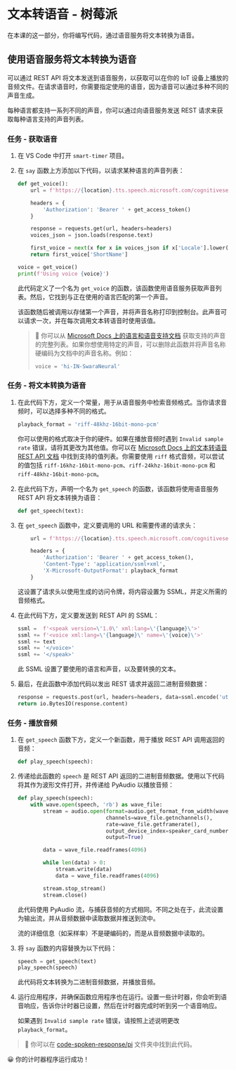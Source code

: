  <!--
CO_OP_TRANSLATOR_METADATA:
{
  "original_hash": "606f3af1c78e3741e48ce77c31cea626",
  "translation_date": "2025-08-25T00:10:24+00:00",
  "source_file": "6-consumer/lessons/3-spoken-feedback/pi-text-to-speech.md",
  "language_code": "zh"
}
-->
# 文本转语音 - 树莓派

在本课的这一部分，你将编写代码，通过语音服务将文本转换为语音。

## 使用语音服务将文本转换为语音

可以通过 REST API 将文本发送到语音服务，以获取可以在你的 IoT 设备上播放的音频文件。在请求语音时，你需要指定使用的语音，因为语音可以通过多种不同的声音生成。

每种语言都支持一系列不同的声音，你可以通过向语音服务发送 REST 请求来获取每种语言支持的声音列表。

### 任务 - 获取语音

1. 在 VS Code 中打开 `smart-timer` 项目。

1. 在 `say` 函数上方添加以下代码，以请求某种语言的声音列表：

    ```python
    def get_voice():
        url = f'https://{location}.tts.speech.microsoft.com/cognitiveservices/voices/list'
    
        headers = {
            'Authorization': 'Bearer ' + get_access_token()
        }
    
        response = requests.get(url, headers=headers)
        voices_json = json.loads(response.text)
    
        first_voice = next(x for x in voices_json if x['Locale'].lower() == language.lower() and x['VoiceType'] == 'Neural')
        return first_voice['ShortName']
    
    voice = get_voice()
    print(f'Using voice {voice}')
    ```

    此代码定义了一个名为 `get_voice` 的函数，该函数使用语音服务获取声音列表。然后，它找到与正在使用的语言匹配的第一个声音。

    该函数随后被调用以存储第一个声音，并将声音名称打印到控制台。此声音可以请求一次，并在每次调用文本转语音时使用该值。

    > 💁 你可以从 [Microsoft Docs 上的语言和语音支持文档](https://docs.microsoft.com/azure/cognitive-services/speech-service/language-support?WT.mc_id=academic-17441-jabenn#text-to-speech) 获取支持的声音的完整列表。如果你想使用特定的声音，可以删除此函数并将声音名称硬编码为文档中的声音名称。例如：
    >
    > ```python
    > voice = 'hi-IN-SwaraNeural'
    > ```

### 任务 - 将文本转换为语音

1. 在此代码下方，定义一个常量，用于从语音服务中检索音频格式。当你请求音频时，可以选择多种不同的格式。

    ```python
    playback_format = 'riff-48khz-16bit-mono-pcm'
    ```

    你可以使用的格式取决于你的硬件。如果在播放音频时遇到 `Invalid sample rate` 错误，请将其更改为其他值。你可以在 [Microsoft Docs 上的文本转语音 REST API 文档](https://docs.microsoft.com/azure/cognitive-services/speech-service/rest-text-to-speech?WT.mc_id=academic-17441-jabenn#audio-outputs) 中找到支持的值列表。你需要使用 `riff` 格式音频，可以尝试的值包括 `riff-16khz-16bit-mono-pcm`、`riff-24khz-16bit-mono-pcm` 和 `riff-48khz-16bit-mono-pcm`。

1. 在此代码下方，声明一个名为 `get_speech` 的函数，该函数将使用语音服务 REST API 将文本转换为语音：

    ```python
    def get_speech(text):
    ```

1. 在 `get_speech` 函数中，定义要调用的 URL 和需要传递的请求头：

    ```python
        url = f'https://{location}.tts.speech.microsoft.com/cognitiveservices/v1'
    
        headers = {
            'Authorization': 'Bearer ' + get_access_token(),
            'Content-Type': 'application/ssml+xml',
            'X-Microsoft-OutputFormat': playback_format
        }
    ```

    这设置了请求头以使用生成的访问令牌，将内容设置为 SSML，并定义所需的音频格式。

1. 在此代码下方，定义要发送到 REST API 的 SSML：

    ```python
    ssml =  f'<speak version=\'1.0\' xml:lang=\'{language}\'>'
    ssml += f'<voice xml:lang=\'{language}\' name=\'{voice}\'>'
    ssml += text
    ssml += '</voice>'
    ssml += '</speak>'
    ```

    此 SSML 设置了要使用的语言和声音，以及要转换的文本。

1. 最后，在此函数中添加代码以发出 REST 请求并返回二进制音频数据：

    ```python
    response = requests.post(url, headers=headers, data=ssml.encode('utf-8'))
    return io.BytesIO(response.content)
    ```

### 任务 - 播放音频

1. 在 `get_speech` 函数下方，定义一个新函数，用于播放 REST API 调用返回的音频：

    ```python
    def play_speech(speech):
    ```

1. 传递给此函数的 `speech` 是 REST API 返回的二进制音频数据。使用以下代码将其作为波形文件打开，并传递给 PyAudio 以播放音频：

    ```python
    def play_speech(speech):
        with wave.open(speech, 'rb') as wave_file:
            stream = audio.open(format=audio.get_format_from_width(wave_file.getsampwidth()),
                                channels=wave_file.getnchannels(),
                                rate=wave_file.getframerate(),
                                output_device_index=speaker_card_number,
                                output=True)

            data = wave_file.readframes(4096)

            while len(data) > 0:
                stream.write(data)
                data = wave_file.readframes(4096)

            stream.stop_stream()
            stream.close()
    ```

    此代码使用 PyAudio 流，与捕获音频的方式相同。不同之处在于，此流设置为输出流，并从音频数据中读取数据并推送到流中。

    流的详细信息（如采样率）不是硬编码的，而是从音频数据中读取的。

1. 将 `say` 函数的内容替换为以下代码：

    ```python
    speech = get_speech(text)
    play_speech(speech)
    ```

    此代码将文本转换为二进制音频数据，并播放音频。

1. 运行应用程序，并确保函数应用程序也在运行。设置一些计时器，你会听到语音响应，告诉你计时器已设置，然后在计时器完成时听到另一个语音响应。

    如果遇到 `Invalid sample rate` 错误，请按照上述说明更改 `playback_format`。

> 💁 你可以在 [code-spoken-response/pi](../../../../../6-consumer/lessons/3-spoken-feedback/code-spoken-response/pi) 文件夹中找到此代码。

😀 你的计时器程序运行成功！
